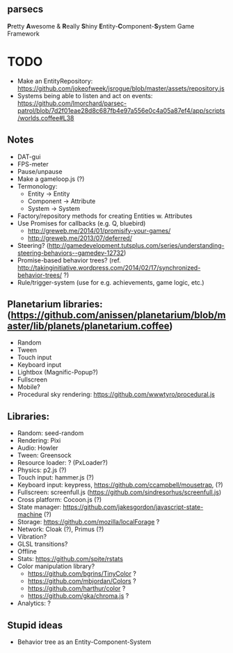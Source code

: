 
## parsecs
**P**retty **A**wesome & **R**eally **S**hiny **E**ntity-**C**omponent-**S**ystem Game Framework

# TODO
* Make an EntityRepository: https://github.com/jokeofweek/jsrogue/blob/master/assets/repository.js
* Systems being able to listen and act on events: https://github.com/lmorchard/parsec-patrol/blob/7d2f01eae28d8c687fb4e97a556e0c4a05a87ef4/app/scripts/worlds.coffee#L38

## Notes
* DAT-gui
* FPS-meter
* Pause/unpause
* Make a gameloop.js (?)
* Termonology:
    - Entity -> Entity
    - Component -> Attribute
    - System -> System
* Factory/repository methods for creating Entities w. Attributes
* Use Promises for callbacks (e.g. Q, bluebird)
    - http://greweb.me/2014/01/promisify-your-games/
    - http://greweb.me/2013/07/deferred/
* Steering? (http://gamedevelopment.tutsplus.com/series/understanding-steering-behaviors--gamedev-12732)
* Promise-based behavior trees? (ref. http://takinginitiative.wordpress.com/2014/02/17/synchronized-behavior-trees/ ?)
* Rule/trigger-system (use for e.g. achievements, game logic, etc.)

## Planetarium libraries: (https://github.com/anissen/planetarium/blob/master/lib/planets/planetarium.coffee)
* Random
* Tween
* Touch input
* Keyboard input
* Lightbox (Magnific-Popup?)
* Fullscreen
* Mobile?
* Procedural sky rendering: https://github.com/wwwtyro/procedural.js

## Libraries:
* Random: seed-random
* Rendering: Pixi
* Audio: Howler
* Tween: Greensock
* Resource loader: ? (PxLoader?)
* Physics: p2.js (?)
* Touch input: hammer.js (?)
* Keyboard input: keypress, https://github.com/ccampbell/mousetrap,  (?)
* Fullscreen: screenfull.js (https://github.com/sindresorhus/screenfull.js)
* Cross platform: Cocoon.js (?)
* State manager: https://github.com/jakesgordon/javascript-state-machine (?)
* Storage: https://github.com/mozilla/localForage ?
* Network: Cloak (?), Primus (?)
* Vibration?
* GLSL transitions?
* Offline
* Stats: https://github.com/spite/rstats
* Color manipulation library?
    * https://github.com/bgrins/TinyColor ?
    * https://github.com/mbjordan/Colors ?
    * https://github.com/harthur/color ?
    * https://github.com/gka/chroma.js ?
* Analytics: ?

## Stupid ideas
* Behavior tree as an Entity-Component-System 

